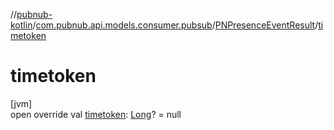 //[pubnub-kotlin](../../../index.md)/[com.pubnub.api.models.consumer.pubsub](../index.md)/[PNPresenceEventResult](index.md)/[timetoken](timetoken.md)

# timetoken

[jvm]\
open override val [timetoken](timetoken.md): [Long](https://kotlinlang.org/api/latest/jvm/stdlib/kotlin/-long/index.html)? = null
